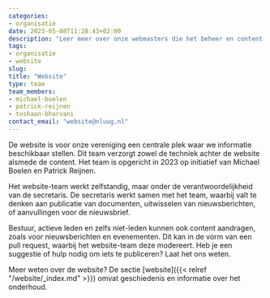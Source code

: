 ```yaml
---
categories:
- organisatie
date: 2023-05-08T11:28:43+02:00
description: "Leer meer over onze webmasters die het beheer en content van de NLUUG-website verzorgen."
tags:
- organisatie
- website
slug:
title: "Website"
type: team
team_members:
- michael-boelen
- patrick-reijnen
- toshaan-bharvani
contact_email: "website@nluug.nl"
---
```


De website is voor onze vereniging een centrale plek waar we informatie beschikbaar stellen. Dit team verzorgt zowel de techniek achter de website alsmede de content. Het team is opgericht in 2023 op initiatief van Michael Boelen en Patrick Reijnen.

Het website-team werkt zelfstandig, maar onder de verantwoordelijkheid van de secretaris. De secretaris werkt samen met het team, waarbij valt te denken aan publicatie van documenten, uitwisselen van nieuwsberichten, of aanvullingen voor de nieuwsbrief.

Bestuur, actieve leden en zelfs niet-leden kunnen ook content aandragen, zoals voor nieuwsberichten en evenementen. Dit kan in de vorm van een pull request, waarbij het website-team deze modereert. Heb je een suggestie of hulp nodig om iets te publiceren? Laat het ons weten.

Meer weten over de website? De sectie [website]({{< relref "/website/_index.md" >}}) omvat geschiedenis en informatie over het onderhoud.
